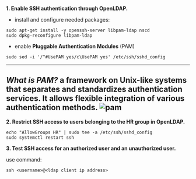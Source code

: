 **1. Enable SSH authentication through OpenLDAP.**
- install and configure needed packages:
````shell
sudo apt-get install -y openssh-server libpam-ldap nscd
sudo dpkg-reconfigure libpam-ldap
````
- enable **Pluggable Authentication Modules** (PAM)
````shell
sudo sed -i '/^#UsePAM yes/c\UsePAM yes' /etc/ssh/sshd_config
````
---
***What is PAM?***
a framework on Unix-like systems that separates and standardizes authentication services. It allows flexible integration of various authentication methods.
![pam](https://www.researchgate.net/profile/Marcel-Waldvogel/publication/271214682/figure/fig1/AS:392061795749895@1470486224522/Flexibility-of-Pluggable-Authentication-Modules-PAM.png)
---


**2. Restrict SSH access to users belonging to the HR group in OpenLDAP.**
````shell
echo "AllowGroups HR" | sudo tee -a /etc/ssh/sshd_config
sudo systemctl restart ssh
````

**3. Test SSH access for an authorized user and an unauthorized user.**

use command: 
````shell
ssh <username>@<ldap client ip address>
````
